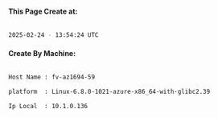 
   
#### This Page Create at:

```bash

2025-02-24 - 13:54:24 UTC

```

#### Create By Machine:

```bash

Host Name : fv-az1694-59

platform  : Linux-6.8.0-1021-azure-x86_64-with-glibc2.39

Ip Local  : 10.1.0.136

```

